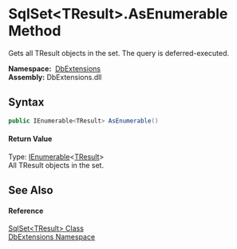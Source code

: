 SqlSet&lt;TResult>.AsEnumerable Method
======================================
Gets all TResult objects in the set. The query is deferred-executed.

  **Namespace:**  [DbExtensions][1]  
  **Assembly:** DbExtensions.dll

Syntax
------

```csharp
public IEnumerable<TResult> AsEnumerable()
```

#### Return Value
Type: [IEnumerable][2]&lt;[TResult][3]>  
All TResult objects in the set.

See Also
--------

#### Reference
[SqlSet&lt;TResult> Class][3]  
[DbExtensions Namespace][1]  

[1]: ../README.md
[2]: https://docs.microsoft.com/dotnet/api/system.collections.generic.ienumerable-1
[3]: README.md